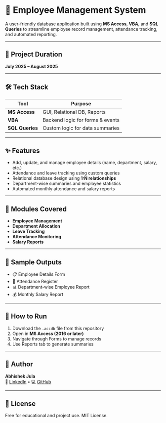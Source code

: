 # 👥 Employee Management System

A user-friendly database application built using **MS Access**, **VBA**, and **SQL Queries** to streamline employee record management, attendance tracking, and automated reporting.

---

## 📌 Project Duration

**July 2025 – August 2025**

---

## 🛠 Tech Stack

| Tool            | Purpose                          |
|-----------------|----------------------------------|
| **MS Access**   | GUI, Relational DB, Reports      |
| **VBA**         | Backend logic for forms & events |
| **SQL Queries** | Custom logic for data summaries  |

---

## ✨ Features

- Add, update, and manage employee details (name, department, salary, etc.)
- Attendance and leave tracking using custom queries
- Relational database design using **1:N relationships**
- Department-wise summaries and employee statistics
- Automated monthly attendance and salary reports

---

## 📂 Modules Covered

- **Employee Management**
- **Department Allocation**
- **Leave Tracking**
- **Attendance Monitoring**
- **Salary Reports**

---

## 🧾 Sample Outputs

- 📋 Employee Details Form  
- 📅 Attendance Register  
- 📊 Department-wise Employee Report  
- 💰 Monthly Salary Report

---

## 🚀 How to Run

1. Download the `.accdb` file from this repository
2. Open in **MS Access (2016 or later)**
3. Navigate through Forms to manage records
4. Use Reports tab to generate summaries

---

## 🙌 Author

**Abhishek Jula**  
🔗 [LinkedIn](https://www.linkedin.com/in/abhi-jula0711) • 💻 [GitHub](https://github.com/yourusername)

---

## 📃 License

Free for educational and project use. MIT License.

